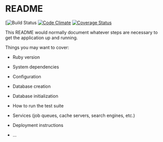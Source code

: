 # README

[![Build Status](https://codeship.com/projects/acd5df40-c636-0135-c48c-2672feea050e/status?branch=master)
[![Code Climate](https://codeclimate.com/github/mchughp94/aux-cord/badges/gpa.svg)](https://codeclimate.com/github/mchughp94/aux-cord)
[![Coverage Status](https://coveralls.io/repos/github/mchughp94/aux-cord/badge.svg?branch=master)](https://coveralls.io/github/mchughp94/aux-cord?branch=master)

This README would normally document whatever steps are necessary to get the
application up and running.

Things you may want to cover:

* Ruby version

* System dependencies

* Configuration

* Database creation

* Database initialization

* How to run the test suite

* Services (job queues, cache servers, search engines, etc.)

* Deployment instructions

* ...
